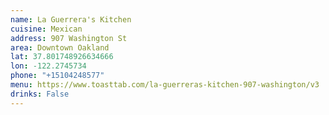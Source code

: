 ```yaml
---
name: La Guerrera's Kitchen
cuisine: Mexican
address: 907 Washington St
area: Downtown Oakland
lat: 37.801748926634666
lon: -122.2745734
phone: "+15104248577"
menu: https://www.toasttab.com/la-guerreras-kitchen-907-washington/v3
drinks: False
---
```

